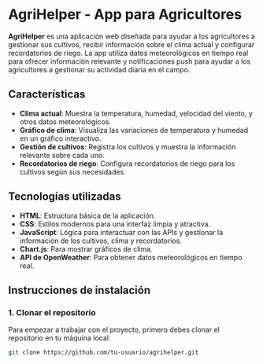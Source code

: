 # AgriHelper - App para Agricultores

**AgriHelper** es una aplicación web diseñada para ayudar a los agricultores a gestionar sus cultivos, recibir información sobre el clima actual y configurar recordatorios de riego. La app utiliza datos meteorológicos en tiempo real para ofrecer información relevante y notificaciones push para ayudar a los agricultores a gestionar su actividad diaria en el campo.

## Características

- **Clima actual**: Muestra la temperatura, humedad, velocidad del viento, y otros datos meteorológicos.
- **Gráfico de clima**: Visualiza las variaciones de temperatura y humedad en un gráfico interactivo.
- **Gestión de cultivos**: Registra los cultivos y muestra la información relevante sobre cada uno.
- **Recordatorios de riego**: Configura recordatorios de riego para los cultivos según sus necesidades.

## Tecnologías utilizadas

- **HTML**: Estructura básica de la aplicación.
- **CSS**: Estilos modernos para una interfaz limpia y atractiva.
- **JavaScript**: Lógica para interactuar con las APIs y gestionar la información de los cultivos, clima y recordatorios.
- **Chart.js**: Para mostrar gráficos de clima.
- **API de OpenWeather**: Para obtener datos meteorológicos en tiempo real.

## Instrucciones de instalación

### 1. Clonar el repositorio

Para empezar a trabajar con el proyecto, primero debes clonar el repositorio en tu máquina local:

```bash
git clone https://github.com/tu-usuario/agrihelper.git
